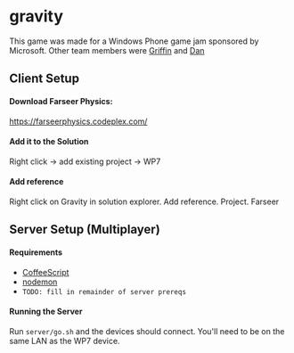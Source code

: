 gravity
=======
This game was made for a Windows Phone game jam sponsored by Microsoft. Other team members were [Griffin](https://github.com/GriffinLedingham) and [Dan](https://github.com/danbolt)

## Client Setup

#### Download Farseer Physics:
https://farseerphysics.codeplex.com/

#### Add it to the Solution
Right click -> add existing project -> WP7

#### Add reference
Right click on Gravity in solution explorer. Add reference. Project. Farseer

## Server Setup (Multiplayer)

#### Requirements
- [CoffeeScript](http://coffeescript.org/)
- [nodemon](https://github.com/remy/nodemon)
- `TODO: fill in remainder of server prereqs`

#### Running the Server
Run `server/go.sh` and the devices should connect. You'll need to be on the same LAN as the WP7 device. 
